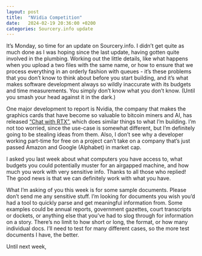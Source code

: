 ```yaml
---
layout: post
title:  "NVidia Competition"
date:   2024-02-19 20:36:00 +0200
categories: Sourcery.info update
---
```

It’s Monday, so time for an update on Sourcery.info. I didn’t get quite as much done as I was hoping since the last update, having gotten quite involved in the plumbing. Working out the little details, like what happens when you upload a two files with the same name, or how to ensure that we process everything in an orderly fashion with queues - it’s these problems that you don’t know to think about before you start building, and it’s what makes software development always so wildly inaccurate with its budgets and time measurements. You simply don’t know what you don’t know. (Until you smash your head against it in the dark.)

One major development to report is Nvidia, the company that makes the graphics cards that have become so valuable to bitcoin miners and AI, has released [“Chat with RTX”](https://www.theverge.com/2024/2/13/24071645/nvidia-ai-chatbot-chat-with-rtx-tech-demo-hands-on), which does similar things to what I’m building. I’m not too worried, since the use-case is somewhat different, but I’m definitely going to be stealing ideas from them. Also, I don’t see why a developer working part-time for free on a project can’t take on a company that’s just passed Amazon and Google (Alphabet) in market cap. 

I asked you last week about what computers you have access to, what budgets you could potentially muster for an airgapped machine, and how much you work with very sensitive info. Thanks to all those who replied! The good news is that we can definitely work with what you have. 

What I’m asking of you this week is for some sample documents. Please don’t send me any sensitive stuff. I’m looking for documents you wish you’d had a tool to quickly parse and get meaningful information from. Some examples could be annual reports, government gazettes, court transcripts or dockets, or anything else that you’ve had to slog through for information on a story. There’s no limit to how short or long, the format, or how many individual docs. I’ll need to test for many different cases, so the more test documents I have, the better. 

Until next week,